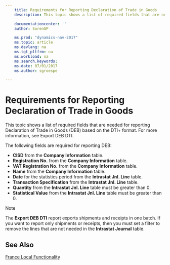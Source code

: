 ```yaml
---
    title: Requirements for Reporting Declaration of Trade in Goods
    description: This topic shows a list of required fields that are needed for reporting Declaration of Trade in Goods (DEB) based on the DTI+ format. For more information, see Export DEB DTI.

    documentationcenter: ''
    author: SorenGP

    ms.prod: "dynamics-nav-2017"
    ms.topic: article
    ms.devlang: na
    ms.tgt_pltfrm: na
    ms.workload: na
    ms.search.keywords:
    ms.date: 07/01/2017
    ms.author: sgroespe

---
```

# Requirements for Reporting Declaration of Trade in Goods
This topic shows a list of required fields that are needed for reporting Declaration of Trade in Goods (DEB) based on the DTI+ format. For more information, see Export DEB DTI.  

The following fields are required for reporting DEB:  

- **CISD** from the **Company Information** table.  
- **Registration No.** from the **Company Information** table.  
- **VAT Registration No.** from the **Company Information** table.  
- **Name** from the **Company Information** table.  
- **Date** for the statistics period from the **Intrastat Jnl. Line** table.  
- **Transaction Specification** from the **Intrastat Jnl. Line** table.  
- **Quantity** from the **Intrastat Jnl. Line** table must be greater than 0.  
- **Statistical Value** from the **Intrastat Jnl. Line** table must be greater than 0.  

> [!NOTE]  
>  The **Export DEB DTI** report exports shipments and receipts in one batch. If you want to report only shipments or receipts, then you must set a filter to remove the lines that are not needed in the **Intrastat Journal** table.  

## See Also  
[France Local Functionality](france-local-functionality.md)
